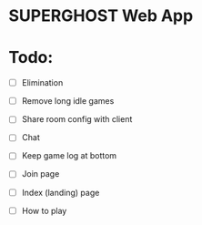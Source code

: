 # SUPERGHOST Web App

# Todo:
- [ ] Elimination
- [ ] Remove long idle games
- [ ] Share room config with client
- [ ] Chat
- [ ] Keep game log at bottom
- [ ] Join page
- [ ] Index (landing) page
- [ ] How to play

